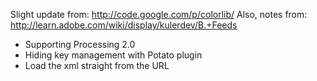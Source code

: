 Slight update from: http://code.google.com/p/colorlib/
Also, notes from:
http://learn.adobe.com/wiki/display/kulerdev/B.+Feeds

- Supporting Processing 2.0
- Hiding key management with Potato plugin
- Load the xml straight from the URL